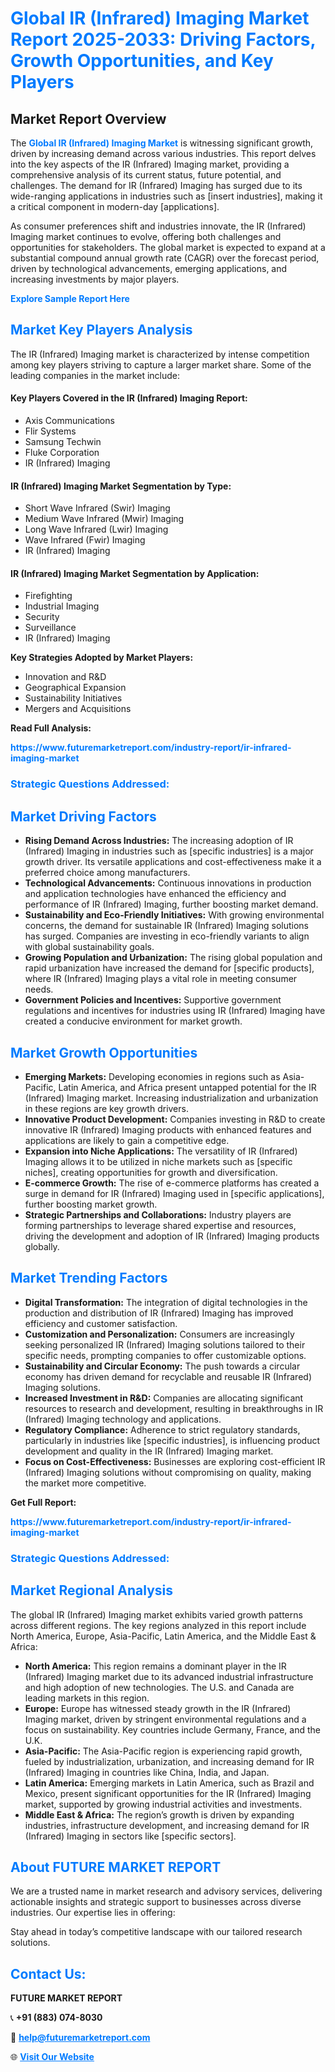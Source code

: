 <h1 style="color: #007BFF;">Global IR (Infrared) Imaging Market Report 2025-2033: Driving Factors, Growth Opportunities, and Key Players</h1>

<section id="overview">
<h2>Market Report Overview</h2>
<p>The <a href="https://www.futuremarketreport.com/industry-report/ir-infrared-imaging-market" style="color: #007BFF; text-decoration: none;"><strong>Global IR (Infrared) Imaging Market</strong></a> is witnessing significant growth, driven by increasing demand across various industries. This report delves into the key aspects of the IR (Infrared) Imaging market, providing a comprehensive analysis of its current status, future potential, and challenges. The demand for IR (Infrared) Imaging has surged due to its wide-ranging applications in industries such as [insert industries], making it a critical component in modern-day [applications].</p>
<p>As consumer preferences shift and industries innovate, the IR (Infrared) Imaging market continues to evolve, offering both challenges and opportunities for stakeholders. The global market is expected to expand at a substantial compound annual growth rate (CAGR) over the forecast period, driven by technological advancements, emerging applications, and increasing investments by major players.</p>
</section>

<section id="overview">
<p><a href="https://www.futuremarketreport.com/request-sample/reportId=101228" style="color: #007BFF; text-decoration: none;"><strong>Explore Sample Report Here</strong></a></p>
</section>

<section id="key-players">
<h2 style="color: #007BFF;">Market Key Players Analysis</h2>
<p>The IR (Infrared) Imaging market is characterized by intense competition among key players striving to capture a larger market share. Some of the leading companies in the market include:</p>
<h4>Key Players Covered in the IR (Infrared) Imaging Report:</h4>
<ul><li>Axis Communications</li><li>Flir Systems</li><li>Samsung Techwin</li><li>Fluke Corporation</li><li>IR (Infrared) Imaging</li></ul>
<h4>IR (Infrared) Imaging Market Segmentation by Type:</h4>
<ul><li>Short Wave Infrared (Swir) Imaging</li><li>Medium Wave Infrared (Mwir) Imaging</li><li>Long Wave Infrared (Lwir) Imaging</li><li>Wave Infrared (Fwir) Imaging</li><li>IR (Infrared) Imaging</li></ul>

<h4>IR (Infrared) Imaging Market Segmentation by Application:</h4>
<ul><li>Firefighting</li><li>Industrial Imaging</li><li>Security</li><li>Surveillance</li><li>IR (Infrared) Imaging</li></ul>
<p><strong>Key Strategies Adopted by Market Players:</strong></p>
<ul>
<li>Innovation and R&D</li>
<li>Geographical Expansion</li>
<li>Sustainability Initiatives</li>
<li>Mergers and Acquisitions</li>
</ul>
</section>

<section>
<p><strong>Read Full Analysis: </strong></p><a href="https://www.futuremarketreport.com/industry-report/ir-infrared-imaging-market" style="color: #007BFF; text-decoration: none;"><strong>https://www.futuremarketreport.com/industry-report/ir-infrared-imaging-market</strong></a>
<h3 style="color: #007BFF;">Strategic Questions Addressed:</h3>
</section>

<section id="driving-factors">
<h2 style="color: #007BFF;">Market Driving Factors</h2>
<ul>
<li><strong>Rising Demand Across Industries:</strong> The increasing adoption of IR (Infrared) Imaging in industries such as [specific industries] is a major growth driver. Its versatile applications and cost-effectiveness make it a preferred choice among manufacturers.</li>
<li><strong>Technological Advancements:</strong> Continuous innovations in production and application technologies have enhanced the efficiency and performance of IR (Infrared) Imaging, further boosting market demand.</li>
<li><strong>Sustainability and Eco-Friendly Initiatives:</strong> With growing environmental concerns, the demand for sustainable IR (Infrared) Imaging solutions has surged. Companies are investing in eco-friendly variants to align with global sustainability goals.</li>
<li><strong>Growing Population and Urbanization:</strong> The rising global population and rapid urbanization have increased the demand for [specific products], where IR (Infrared) Imaging plays a vital role in meeting consumer needs.</li>
<li><strong>Government Policies and Incentives:</strong> Supportive government regulations and incentives for industries using IR (Infrared) Imaging have created a conducive environment for market growth.</li>
</ul>
</section>

<section id="growth-opportunities">
<h2 style="color: #007BFF;">Market Growth Opportunities</h2>
<ul>
<li><strong>Emerging Markets:</strong> Developing economies in regions such as Asia-Pacific, Latin America, and Africa present untapped potential for the IR (Infrared) Imaging market. Increasing industrialization and urbanization in these regions are key growth drivers.</li>
<li><strong>Innovative Product Development:</strong> Companies investing in R&D to create innovative IR (Infrared) Imaging products with enhanced features and applications are likely to gain a competitive edge.</li>
<li><strong>Expansion into Niche Applications:</strong> The versatility of IR (Infrared) Imaging allows it to be utilized in niche markets such as [specific niches], creating opportunities for growth and diversification.</li>
<li><strong>E-commerce Growth:</strong> The rise of e-commerce platforms has created a surge in demand for IR (Infrared) Imaging used in [specific applications], further boosting market growth.</li>
<li><strong>Strategic Partnerships and Collaborations:</strong> Industry players are forming partnerships to leverage shared expertise and resources, driving the development and adoption of IR (Infrared) Imaging products globally.</li>
</ul>
</section>

<section id="trending-factors">
<h2 style="color: #007BFF;">Market Trending Factors</h2>
<ul>
<li><strong>Digital Transformation:</strong> The integration of digital technologies in the production and distribution of IR (Infrared) Imaging has improved efficiency and customer satisfaction.</li>
<li><strong>Customization and Personalization:</strong> Consumers are increasingly seeking personalized IR (Infrared) Imaging solutions tailored to their specific needs, prompting companies to offer customizable options.</li>
<li><strong>Sustainability and Circular Economy:</strong> The push towards a circular economy has driven demand for recyclable and reusable IR (Infrared) Imaging solutions.</li>
<li><strong>Increased Investment in R&D:</strong> Companies are allocating significant resources to research and development, resulting in breakthroughs in IR (Infrared) Imaging technology and applications.</li>
<li><strong>Regulatory Compliance:</strong> Adherence to strict regulatory standards, particularly in industries like [specific industries], is influencing product development and quality in the IR (Infrared) Imaging market.</li>
<li><strong>Focus on Cost-Effectiveness:</strong> Businesses are exploring cost-efficient IR (Infrared) Imaging solutions without compromising on quality, making the market more competitive.</li>
</ul>
</section>

<section>
<p><strong>Get Full Report: </strong></p><a href="https://www.futuremarketreport.com/industry-report/ir-infrared-imaging-market" style="color: #007BFF; text-decoration: none;"><strong>https://www.futuremarketreport.com/industry-report/ir-infrared-imaging-market</strong></a>
<h3 style="color: #007BFF;">Strategic Questions Addressed:</h3>
</section>


<section id="regional-analysis">
<h2 style="color: #007BFF;">Market Regional Analysis</h2>
<p>The global IR (Infrared) Imaging market exhibits varied growth patterns across different regions. The key regions analyzed in this report include North America, Europe, Asia-Pacific, Latin America, and the Middle East & Africa:</p>
<ul>
<li><strong>North America:</strong> This region remains a dominant player in the IR (Infrared) Imaging market due to its advanced industrial infrastructure and high adoption of new technologies. The U.S. and Canada are leading markets in this region.</li>
<li><strong>Europe:</strong> Europe has witnessed steady growth in the IR (Infrared) Imaging market, driven by stringent environmental regulations and a focus on sustainability. Key countries include Germany, France, and the U.K.</li>
<li><strong>Asia-Pacific:</strong> The Asia-Pacific region is experiencing rapid growth, fueled by industrialization, urbanization, and increasing demand for IR (Infrared) Imaging in countries like China, India, and Japan.</li>
<li><strong>Latin America:</strong> Emerging markets in Latin America, such as Brazil and Mexico, present significant opportunities for the IR (Infrared) Imaging market, supported by growing industrial activities and investments.</li>
<li><strong>Middle East & Africa:</strong> The region’s growth is driven by expanding industries, infrastructure development, and increasing demand for IR (Infrared) Imaging in sectors like [specific sectors].</li>
</ul>
</section>

<footer>
<h2 style="color: #007BFF;">About FUTURE MARKET REPORT</h2>
<p>We are a trusted name in market research and advisory services, delivering actionable insights and strategic support to businesses across diverse industries. Our expertise lies in offering:</p>

<p>Stay ahead in today’s competitive landscape with our tailored research solutions.</p>

<h2 style="color: #007BFF;">Contact Us:</h2>
<p><strong>FUTURE MARKET REPORT</strong></p>
<p>📞 <strong>+91 (883) 074-8030</strong></p>
<p>📧 <strong><a href="mailto:help@futuremarketreport.com" style="color: #007BFF;">help@futuremarketreport.com</a></strong></p>
<p>🌐 <strong><a href="https://www.futuremarketreport.com/" style="color: #007BFF;">Visit Our Website</a></strong></p>
</footer>